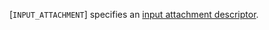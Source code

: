 [`INPUT_ATTACHMENT`] specifies an
[input attachment descriptor](https://www.khronos.org/registry/vulkan/specs/1.3-extensions/html/vkspec.html#descriptorsets-inputattachment).